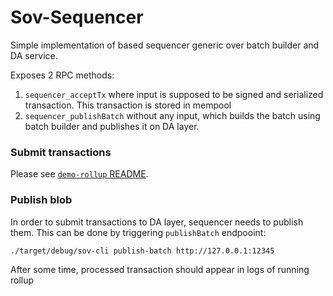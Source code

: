 # Sov-Sequencer

Simple implementation of based sequencer generic over batch builder and DA service.

Exposes 2 RPC methods:

1. `sequencer_acceptTx` where input is supposed to be signed and serialized transaction. This transaction is stored in mempool
2. `sequencer_publishBatch` without any input, which builds the batch using batch builder and publishes it on DA layer.

### Submit transactions
Please see [`demo-rollup` README](../../examples/demo-rollup/README.md).

### Publish blob
In order to submit transactions to DA layer, sequencer needs to publish them. This can be done by triggering `publishBatch` endpooint:

```bash
./target/debug/sov-cli publish-batch http://127.0.0.1:12345
```

After some time, processed transaction should appear in logs of running rollup
